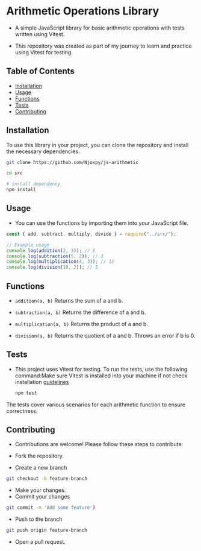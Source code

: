 # Arithmetic Operations Library

- A simple JavaScript library for basic arithmetic operations with tests written using Vitest.

- This repository was created as part of my journey to learn and practice using Vitest for testing.

## Table of Contents

- [Installation](#installation)
- [Usage](#usage)
- [Functions](#functions)
- [Tests](#tests)
- [Contributing](#contributing)

## Installation

To use this library in your project, you can clone the repository and install the necessary dependencies.

```bash
git clone https://github.com/Njoxpy/js-arithmetic
```

```sh
cd src
```

```sh
# install dependency
npm install
```

## Usage

- You can use the functions by importing them into your JavaScript file.

```js
const { add, subtract, multiply, divide } = require("../src/");

// Example usage
console.log(addition(2, 3)); // 5
console.log(subtraction(5, 2)); // 3
console.log(multiplication(4, 3)); // 12
console.log(division(10, 2)); // 5
```

## Functions

- `addition(a, b)`
  Returns the sum of a and b.

- `subtraction(a, b)`
  Returns the difference of a and b.

- `multiplication(a, b)`
  Returns the product of a and b.

- `division(a, b)`
  Returns the quotient of a and b. Throws an error if b is 0.

## Tests

- This project uses Vitest for testing. To run the tests, use the following command:Make sure Vitest is installed into your machine if not check installation [guidelines](https://vitest.dev/guide/)

  ```sh
  npm test
  ```

The tests cover various scenarios for each arithmetic function to ensure correctness.

## Contributing

- Contributions are welcome! Please follow these steps to contribute:

- Fork the repository.
- Create a new branch

```sh
git checkout -b feature-branch
```

- Make your changes.
- Commit your changes

```sh
git commit -m 'Add some feature')
```

- Push to the branch

```sh
git push origin feature-branch
```

- Open a pull request.
